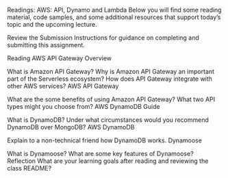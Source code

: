 Readings: AWS: API, Dynamo and Lambda
Below you will find some reading material, code samples, and some additional resources that support today’s topic and the upcoming lecture.

Review the Submission Instructions for guidance on completing and submitting this assignment.

Reading
AWS API Gateway Overview

What is Amazon API Gateway?
Why is Amazon API Gateway an important part of the Serverless ecosystem?
How does API Gateway integrate with other AWS services?
AWS API Gateway

What are the some benefits of using Amazon API Gateway?
What two API types might you choose from?
AWS DynamoDB Guide

What is DynamoDB?
Under what circumstances would you recommend DynamoDB over MongoDB?
AWS DynamoDB

Explain to a non-technical friend how DynamoDB works.
Dynamoose

What is Dynamoose?
What are some key features of Dynamoose?
Reflection
What are your learning goals after reading and reviewing the class README?
